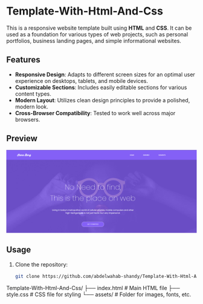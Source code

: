 # Template-With-Html-And-Css

This is a responsive website template built using **HTML** and **CSS**. It can be used as a foundation for various types of web projects, such as personal portfolios, business landing pages, and simple informational websites.

## Features

- **Responsive Design**: Adapts to different screen sizes for an optimal user experience on desktops, tablets, and mobile devices.
- **Customizable Sections**: Includes easily editable sections for various content types.
- **Modern Layout**: Utilizes clean design principles to provide a polished, modern look.
- **Cross-Browser Compatibility**: Tested to work well across major browsers.

## Preview

![Template Preview](https://github.com/abdelwahab-shandy/Template-With-Html-And-Css/blob/main/img/Screenshot%202024-11-05%20003604.png)

## Usage

1. Clone the repository:
   ```bash
   git clone https://github.com/abdelwahab-shandy/Template-With-Html-And-Css.git

Template-With-Html-And-Css/
├── index.html       # Main HTML file
├── style.css        # CSS file for styling
└── assets/          # Folder for images, fonts, etc.
